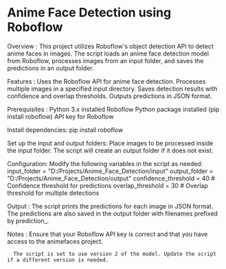 # Anime Face Detection using Roboflow

Overview :
      This project utilizes Roboflow's object detection API to detect anime faces in images. The script loads an anime face detection model from Roboflow, processes images from an input folder, and saves the predictions in an output folder.


Features :
      Uses the Roboflow API for anime face detection.
      Processes multiple images in a specified input directory.
      Saves detection results with confidence and overlap thresholds.
      Outputs predictions in JSON format.


Prerequisites :
      Python 3.x installed
      Roboflow Python package installed (pip install roboflow)
      API key for Roboflow


Install dependencies:
      pip install roboflow

      
Set up the input and output folders:
      Place images to be processed inside the input folder.
      The script will create an output folder if it does not exist.


Configuration:
    Modify the following variables in the script as needed:
          input_folder = "D:/Projects/Anime_Face_Detection/input"
          output_folder = "D:/Projects/Anime_Face_Detection/output"
          confidence_threshold = 40  # Confidence threshold for predictions
          overlap_threshold = 30  # Overlap threshold for multiple detections

Output :
      The script prints the predictions for each image in JSON format.
      The predictions are also saved in the output folder with filenames prefixed by prediction_.
      

Notes :
      Ensure that your Roboflow API key is correct and that you have access to the animefaces project.
      
      The script is set to use version 2 of the model. Update the script if a different version is needed.
